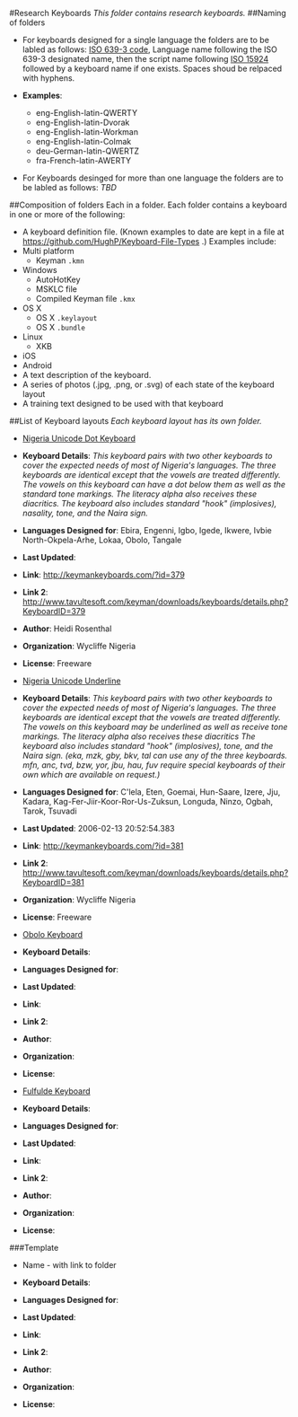 #Research Keyboards
_This folder contains research keyboards._
##Naming of folders
* For keyboards designed for a single language the folders are to be labled as follows: [ISO 639-3 code](http://www-01.sil.org/iso639-3), Language name following the ISO 639-3 designated name, then the script name following [ISO 15924](http://unicode.org/iso15924/iso15924-codes.html) followed by a keyboard name if one exists. Spaces shoud be relpaced with hyphens.
 * **Examples**: 
    * eng-English-latin-QWERTY
    * eng-English-latin-Dvorak
    * eng-English-latin-Workman
    * eng-English-latin-Colmak
    * deu-German-latin-QWERTZ
    * fra-French-latin-AWERTY

* For Keyboards desinged for more than one language the folders are to be labled as follows: _TBD_

##Composition of folders
Each in a folder. Each folder contains a keyboard in one or more of the following:
* A keyboard definition file. (Known examples to date are kept in a file at https://github.com/HughP/Keyboard-File-Types .) Examples include:
 * Multi platform
   * Keyman ```.kmn```
 * Windows
    * AutoHotKey
    * MSKLC file
    * Compiled Keyman file `.kmx`
 * OS X
    * OS X ```.keylayout```
    * OS X ```.bundle```
 * Linux
    * XKB
 * iOS
 * Android
* A text description of the keyboard.
* A series of photos (.jpg, .png, or .svg) of each state of the keyboard layout
* A training text designed to be used with that keyboard

##List of Keyboard layouts
_Each keyboard layout has its own folder._ 

* [Nigeria Unicode Dot Keyboard](/Research-Keyboards/Nigeria%20Unicode%20Dot%20Keyboard)

 * **Keyboard Details**: _This keyboard pairs with two other keyboards to cover the expected needs of most of Nigeria's languages. The three keyboards are identical except that the vowels are treated differently. The vowels on this keyboard can have a dot below them as well as the standard tone markings. The literacy alpha also receives these diacritics. The keyboard also includes standard "hook" (implosives), nasality, tone, and the Naira sign._
 * **Languages Designed for**: Ebira, Engenni, Igbo, Igede, Ikwere, Ivbie North-Okpela-Arhe, Lokaa, Obolo, Tangale
 * **Last Updated**:
 * **Link**: http://keymankeyboards.com/?id=379
 * **Link 2**: http://www.tavultesoft.com/keyman/downloads/keyboards/details.php?KeyboardID=379
 * **Author**:	Heidi Rosenthal
 * **Organization**: Wycliffe Nigeria
 * **License**: Freeware

* [Nigeria Unicode Underline](/Research-Keyboards/Nigeria%20Unicode%20Underline)

 * **Keyboard Details**: _This keyboard pairs with two other keyboards to cover the expected needs of most of Nigeria's languages. The three keyboards are identical except that the vowels are treated differently. The vowels on this keyboard may be underlined as well as receive tone markings. The literacy alpha also receives these diacritics The keyboard also includes standard "hook" (implosives), tone, and the Naira sign. (eka, mzk, gby, bkv, tal can use any of the three keyboards. mfn, anc, tvd, bzw, yor, jbu, hau, fuv require special keyboards of their own which are available on request.)_
 * **Languages Designed for**: C'lela, Eten, Goemai, Hun-Saare, Izere, Jju, Kadara, Kag-Fer-Jiir-Koor-Ror-Us-Zuksun, Longuda, Ninzo, Ogbah, Tarok, Tsuvadi
 * **Last Updated**:	2006-02-13 20:52:54.383
 * **Link**: http://keymankeyboards.com/?id=381
 * **Link 2**: http://www.tavultesoft.com/keyman/downloads/keyboards/details.php?KeyboardID=381
 * **Organization**:	Wycliffe Nigeria
 * **License**: Freeware

* [Obolo Keyboard](/Research-Keyboards/Obolo%20Keyboard)

 * **Keyboard Details**:
 * **Languages Designed for**:
 * **Last Updated**:
 * **Link**:
 * **Link 2**:
 * **Author**:
 * **Organization**:
 * **License**:

* [Fulfulde Keyboard](/Research-Keyboards/Fulfulde%20Keyboard)

 * **Keyboard Details**:
 * **Languages Designed for**:
 * **Last Updated**:
 * **Link**:
 * **Link 2**:
 * **Author**:
 * **Organization**:
 * **License**:

###Template

* Name - with link to folder

 * **Keyboard Details**:
 * **Languages Designed for**:
 * **Last Updated**:
 * **Link**:
 * **Link 2**:
 * **Author**:
 * **Organization**:
 * **License**:
